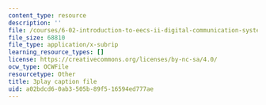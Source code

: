 ```yaml
---
content_type: resource
description: ''
file: /courses/6-02-introduction-to-eecs-ii-digital-communication-systems-fall-2012/a02bdcd60ab3505b89f516594ed777ae_BtaVq2g17G0.vtt
file_size: 68810
file_type: application/x-subrip
learning_resource_types: []
license: https://creativecommons.org/licenses/by-nc-sa/4.0/
ocw_type: OCWFile
resourcetype: Other
title: 3play caption file
uid: a02bdcd6-0ab3-505b-89f5-16594ed777ae
---
```


